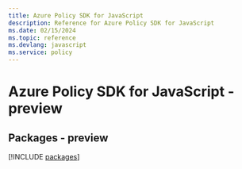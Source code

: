 ```yaml
---
title: Azure Policy SDK for JavaScript
description: Reference for Azure Policy SDK for JavaScript
ms.date: 02/15/2024
ms.topic: reference
ms.devlang: javascript
ms.service: policy
---
```

# Azure Policy SDK for JavaScript - preview
## Packages - preview
[!INCLUDE [packages](policy-index.md)]